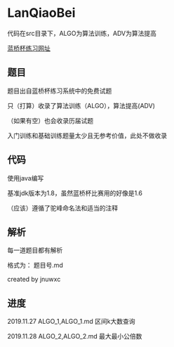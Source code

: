 # LanQiaoBei

代码在src目录下，ALGO为算法训练，ADV为算法提高

[蓝桥杯练习网址](http://lx.lanqiao.cn/index.page)

## 题目

题目出自蓝桥杯练习系统中的免费试题

只（打算）收录了算法训练（ALGO），算法提高(ADV)

（如果有空）也会收录历届试题

入门训练和基础训练题量太少且无参考价值，此处不做收录

## 代码

使用java编写

基准jdk版本为1.8，虽然蓝桥杯比赛用的好像是1.6

（应该）遵循了驼峰命名法和适当的注释

## 解析

每一道题目都有解析

格式为： 题目号.md

created by jnuwxc

## 进度

2019.11.27 ALGO_1,ALGO_1.md 区间k大数查询

2019.11.28 ALGO_2,ALGO_2.md 最大最小公倍数


